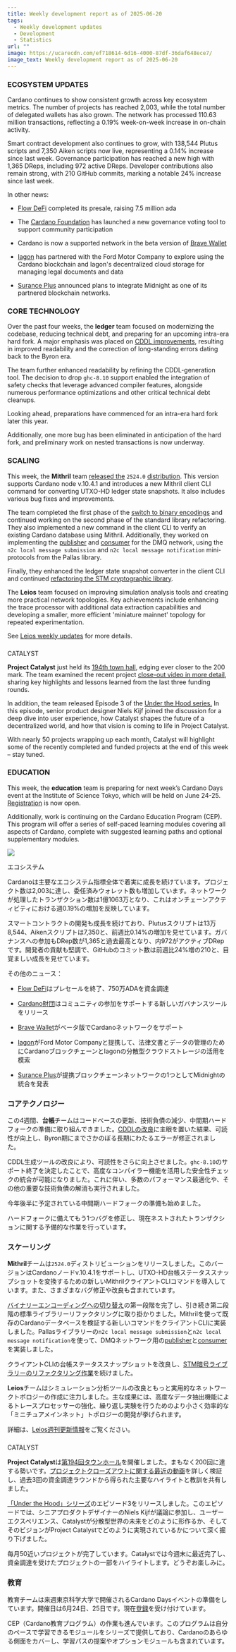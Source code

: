 ```yaml
---
title: Weekly development report as of 2025-06-20
tags:
  - Weekly development updates
  - Development
  - Statistics
url: ""
image: https://ucarecdn.com/ef718614-6d16-4000-87df-36daf648ece7/
image_text: Weekly development report as of 2025-06-20
---
```


### ECOSYSTEM UPDATES

Cardano continues to show consistent growth across key ecosystem metrics. The number of projects has reached 2,003, while the total number of delegated wallets has also grown. The network has processed 110.63 million transactions, reflecting a 0.19% week-on-week increase in on-chain activity.

Smart contract development also continues to grow, with 138,544 Plutus scripts and 7,350 Aiken scripts now live, representing a 0.14% increase since last week. Governance participation has reached a new high with 1,365 DReps, including 972 active DReps. Developer contributions also remain strong, with 210 GitHub commits, marking a notable 24% increase since last week.

In other news:

*   [Flow DeFi](https://x.com/flowdefi/status/1935701097353527405) completed its presale, raising 7.5 million ada
    
*   The [Cardano Foundation](https://x.com/Cardano_CF/status/1935316644051517530) has launched a new governance voting tool to support community participation
    
*   Cardano is now a supported network in the beta version of [Brave Wallet](https://x.com/StakeWithPride/status/1935719586202276249)
    
*   [Iagon](https://x.com/IagonOfficial/status/1935413139128074282) has partnered with the Ford Motor Company to explore using the Cardano blockchain and Iagon's decentralized cloud storage for managing legal documents and data
    
*   [Surance Plus](https://x.com/SurancePlus/status/1934863843211247849) announced plans to integrate Midnight as one of its partnered blockchain networks.
    

### CORE TECHNOLOGY

Over the past four weeks, the **ledger** team focused on modernizing the codebase, reducing technical debt, and preparing for an upcoming intra-era hard fork. A major emphasis was placed on [CDDL improvements](https://github.com/IntersectMBO/cardano-ledger/pull/4996), resulting in improved readability and the correction of long-standing errors dating back to the Byron era. 

The team further enhanced readability by refining the CDDL-generation tool. The decision to drop `ghc-8.10` support enabled the integration of safety checks that leverage advanced compiler features, alongside numerous performance optimizations and other critical technical debt cleanups.

Looking ahead, preparations have commenced for an intra-era hard fork later this year.

Additionally, one more bug has been eliminated in anticipation of the hard fork, and preliminary work on nested transactions is now underway.

### SCALING

This week, the **Mithril** team [released the](https://github.com/input-output-hk/mithril/releases/tag/2524.0) `2524.0` [distribution](https://github.com/input-output-hk/mithril/releases/tag/2524.0). This version supports Cardano node v.10.4.1 and introduces a new Mithril client CLI command for converting UTXO-HD ledger state snapshots. It also includes various bug fixes and improvements.

The team completed the first phase of the [switch to binary encodings](https://github.com/input-output-hk/mithril/issues/2536) and continued working on the second phase of the standard library refactoring. They also implemented a new command in the client CLI to verify an existing Cardano database using Mithril. Additionally, they worked on implementing the [publisher](https://github.com/input-output-hk/mithril/issues/2539) and [consumer](https://github.com/input-output-hk/mithril/issues/2540) for the DMQ network, using the `n2c local message submission` and `n2c local message notification` mini-protocols from the Pallas library.

Finally, they enhanced the ledger state snapshot converter in the client CLI and continued [refactoring the STM cryptographic library](https://github.com/input-output-hk/mithril/issues/2369).

The **Leios** team focused on improving simulation analysis tools and creating more practical network topologies. Key achievements include enhancing the trace processor with additional data extraction capabilities and developing a smaller, more efficient 'miniature mainnet' topology for repeated experimentation.

See [Leios weekly updates](https://leios.cardano-scaling.org/news/2025/06/10/weekly-progress-summary) for more details.

###   
CATALYST

**Project Catalyst** just held its [194th town hall](https://x.com/Catalyst_onX/status/1935383828845232539), edging ever closer to the 200 mark. The team examined the recent project [close-out video in more detail](https://www.youtube.com/watch?v=bSXbTjhCLAc), sharing key highlights and lessons learned from the last three funding rounds.

In addition, the team released Episode 3 of the [Under the Hood series.](https://x.com/Catalyst_onX/status/1935744390762574163) In this episode, senior product designer Niels Kijf joined the discussion for a deep dive into user experience, how Catalyst shapes the future of a decentralized world, and how that vision is coming to life in Project Catalyst.

With nearly 50 projects wrapping up each month, Catalyst will highlight some of the recently completed and funded projects at the end of this week – stay tuned.

### EDUCATION

This week, the **education** team is preparing for next week’s Cardano Days event at the Institute of Science Tokyo, which will be held on June 24-25. [Registration](https://t.co/RCNjzyABoW) is now open.

Additionally, work is continuing on the Cardano Education Program (CEP). This program will offer a series of self-paced learning modules covering all aspects of Cardano, complete with suggested learning paths and optional supplementary modules.  
  
![](https://ucarecdn.com/1de31fd9-256e-4435-87ac-c7c94064419b/-/preview/-/format/auto/-/quality/smart/)  
  
エコシステム

Cardanoは主要なエコシステム指標全体で着実に成長を続けています。プロジェクト数は2,003に達し、委任済みウォレット数も増加しています。ネットワークが処理したトランザクション数は1億1063万となり、これはオンチェーンアクティビティにおける週0.19%の増加を反映しています。

スマートコントラクトの開発も成長を続けており、Plutusスクリプトは13万8,544、Aikenスクリプトは7,350と、前週比0.14%の増加を見せています。ガバナンスへの参加もDRep数が1,365と過去最高となり、内972がアクティブDRepです。開発者の貢献も堅調で、GitHubのコミット数は前週比24%増の210と、目覚ましい成長を見せています。

その他のニュース：

*   [Flow DeFi](https://x.com/flowdefi/status/1935701097353527405)はプレセールを終了、750万ADAを資金調達
    
*   [Cardano財団](https://x.com/Cardano_CF/status/1935316644051517530)はコミュニティの参加をサポートする新しいガバナンスツールをリリース
    
*   [Brave Wallet](https://x.com/StakeWithPride/status/1935719586202276249)がベータ版でCardanoネットワークをサポート
    
*   [Iagon](https://x.com/IagonOfficial/status/1935413139128074282)がFord Motor Companyと提携して、法律文書とデータの管理のためにCardanoブロックチェーンとIagonの分散型クラウドストレージの活用を模索
    
*   [Surance Plus](https://x.com/SurancePlus/status/1934863843211247849)が提携ブロックチェーンネットワークの1つとしてMidnightの統合を発表
    

### コアテクノロジー

この4週間、**台帳**チームはコードベースの更新、技術負債の減少、中間期ハードフォークの準備に取り組んできました。[CDDLの改良](https://github.com/IntersectMBO/cardano-ledger/pull/4996)に主眼を置いた結果、可読性が向上し、Byron期にまでさかのぼる長期にわたるエラーが修正されました。 

CDDL生成ツールの改良により、可読性をさらに向上させました。`ghc-8.10`のサポート終了を決定したことで、高度なコンパイラー機能を活用した安全性チェックの統合が可能になりました。これに伴い、多数のパフォーマンス最適化や、その他の重要な技術負債の解消も実行されました。

今年後半に予定されている中間期ハードフォークの準備も始めました。

ハードフォークに備えてもう1つバグを修正し、現在ネストされたトランザクションに関する予備的な作業を行っています。

### スケーリング

**Mithril**チームは`2524.0`ディストリビューションをリリースしました。このバージョンはCardanoノードv.10.4.1をサポートし、UTXO-HD台帳ステータススナップショットを変換するための新しいMithrilクライアントCLIコマンドを導入しています。また、さまざまなバグ修正や改良も含まれています。

[バイナリーエンコーディングへの切り替え](https://github.com/input-output-hk/mithril/issues/2536)の第一段階を完了し、引き続き第二段階の標準ライブラリーリファクタリングに取り掛かりました。Mithrilを使って既存のCardanoデータベースを検証する新しいコマンドをクライアントCLIに実装しました。Pallasライブラリーの`n2c local message submission`と`n2c local message notification`を使って、DMQネットワーク用の[publisher](https://github.com/input-output-hk/mithril/issues/2539)と[consumer](https://github.com/input-output-hk/mithril/issues/2540)を実装しました。

クライアントCLIの台帳ステータススナップショットを改良し、[STM暗号ライブラリーのリファクタリング作業](https://github.com/input-output-hk/mithril/issues/2369)を続けました。

**Leios**チームはシミュレーション分析ツールの改良ともっと実用的なネットワークトポロジーの作成に注力しました。主な成果には、高度なデータ抽出機能によるトレースプロセッサーの強化、繰り返し実験を行うためのより小さく効率的な「ミニチュアメインネット」トポロジーの開発が挙げられます。

詳細は、[Leios週刊更新情報](https://leios.cardano-scaling.org/news/2025/06/10/weekly-progress-summary)をご覧ください。

###   
CATALYST

**Project Catalyst**は[第194回タウンホール](https://x.com/Catalyst_onX/status/1935383828845232539)を開催しました。まもなく200回に達する勢いです。[プロジェクトクローズアウトに関する最近の動画](https://www.youtube.com/watch?v=bSXbTjhCLAc)を詳しく検証し、過去3回の資金調達ラウンドから得られた主要なハイライトと教訓を共有しました。

[「Under the Hood」シリーズ](https://x.com/Catalyst_onX/status/1935744390762574163)のエピソード3をリリースしました。このエピソードでは、シニアプロダクトデザイナーのNiels Kijfが議論に参加し、ユーザーエクスペリエンス、Catalystが分散型世界の未来をどのように形作るか、そしてそのビジョンがProject Catalystでどのように実現されているかについて深く掘り下げました。

毎月50近いプロジェクトが完了しています。Catalystでは今週末に最近完了し、資金調達を受けたプロジェクトの一部をハイライトします。どうぞお楽しみに。

### 教育

教育チームは来週東京科学大学で開催されるCardano Daysイベントの準備をしています。開催日は6月24日、25日です。現在[登録](https://t.co/RCNjzyABoW)を受け付けています。

CEP（Cardano教育プログラム）の作業も進んでいます。このプログラムは自分のペースで学習できるモジュールをシリーズで提供しており、Cardanoのあらゆる側面をカバーし、学習パスの提案やオプションモジュールも含まれています。
